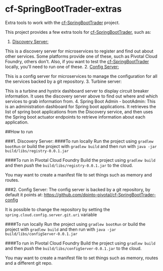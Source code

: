 # cf-SpringBootTrader-extras
Extra tools to work with the [cf-SpringBootTrader](https://github.com/dpinto-pivotal/cf-SpringBootTrader) project.

This project provides a few extra tools for [cf-SpringBootTrader](https://github.com/dpinto-pivotal/cf-SpringBootTrader), such as:

1. [Discovery Server:](#1-discovery-server)

  This is a discovery server for microservices to register and find out about other services. Some platforms provide one of these, such as Pivotal Cloud Foundry, others don't. Also, if you want to test the [cf-SpringBootTrader](https://github.com/dpinto-pivotal/cf-SpringBootTrader) locally, you'll need to run one of these.
2. [Config Server:](#2-config-server)

  This is a config server for microservices to manage the configuration for all the services backed by a git repository.
3. Turbine server:

  This is a turbine and hystrix dashboard server to display circuit breaker information. It uses the discovery server above to find out where and which services to grab information from.
4. Spring Boot Admin - bootAdmin:
  This is an administration dashboard for Spring boot applications. It retrieves the list of spring boot applications from the Discovery service, and then uses the Spring boot actuator endpoints to retrieve information about each application.

##How to run

###1. Discovery Server:
####To run locally
  Run the project using `gradlew bootRun` or build the project with `gradlew build` and then run with `java -jar build/libs/registry-0.0.1.jar`

####To run in Pivotal Cloud Foundry
  Build the project using `gradlew build` and then *push* the `build/libs/registry-0.0.1.jar` to the cloud.

  You may want to create a manifest file to set things such as memory and routes.

###2. Config Server:
The config server is backed by a git repository, by default it points at: https://github.com/dpinto-pivotal/cf-SpringBootTrader-config

It is possible to change the repository by setting the `spring.cloud.config.server.git.uri` variable

####To run locally
  Run the project using `gradlew bootRun` or build the project with `gradlew build` and then run with `java -jar build/libs/configServer-0.0.1.jar`

####To run in Pivotal Cloud Foundry
  Build the project using `gradlew build` and then *push* the `build/libs/configServer-0.0.1.jar` to the cloud.

  You may want to create a manifest file to set things such as memory, routes and a different git repo.
